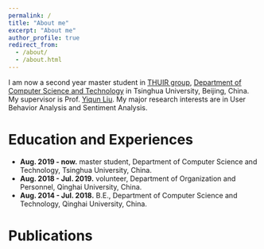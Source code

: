 ```yaml
---
permalink: /
title: "About me"
excerpt: "About me"
author_profile: true
redirect_from: 
  - /about/
  - /about.html
---
```


I am now a second year master student in [THUIR group](http://www.thuir.cn/), [Department of Computer Science and Technology](http://www.cs.tsinghua.edu.cn) in Tsinghua University, Beijing, China. My supervisor is Prof. [Yiqun Liu](http://www.thuir.cn/group/~YQLiu/). My major research interests are in User Behavior Analysis and Sentiment Analysis.

Education and Experiences
======
* **Aug. 2019 - now.** master student, Department of Computer Science and Technology, Tsinghua University, China.
* **Aug. 2018 - Jul. 2019.** volunteer, Department of Organization and Personnel, Qinghai University, China. 
* **Aug. 2014 - Jul. 2018.** B.E., Department of Computer Science and Technology, Qinghai University, China.

Publications
======




